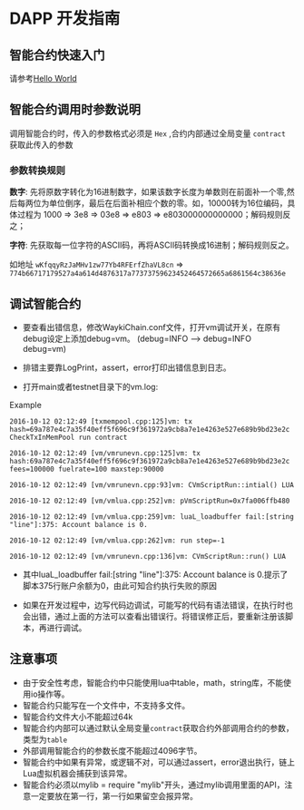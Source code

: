 # DAPP 开发指南

## 智能合约快速入门
请参考[Hello World](./helloworld.md) 

## 智能合约调用时参数说明
调用智能合约时，传入的参数格式必须是 `Hex` ,合约内部通过全局变量 `contract` 获取此传入的参数

### 参数转换规则

**数字**: 先将原数字转化为16进制数字，如果该数字长度为单数则在前面补一个零,然后每两位为单位倒序，最后在后面补相应个数的零。如，10000转为16位编码，具体过程为 1000 => 3e8 => 03e8 => e803 => e803000000000000；解码规则反之；

**字符**: 先获取每一位字符的ASCII码，再将ASCII码转换成16进制；解码规则反之。

如地址 `wKfqqyRzJaMHv1zw77Yb4RFErfZhaVL8cn` => `774b66717179527a4a614d4876317a77373759623452464572665a6861564c38636e`

## 调试智能合约
* 要查看出错信息，修改WaykiChain.conf文件，打开vm调试开关，在原有debug设定上添加debug=vm。  (debug=INFO  --> debug=INFO debug=vm)
* 排错主要靠LogPrint，assert，error打印出错信息到日志。

* 打开main或者testnet目录下的vm.log:

Example
```
2016-10-12 02:12:49 [txmempool.cpp:125]vm: tx hash=69a787e4c7a35f40eff5f696c9f361972a9cb8a7e1e4263e527e689b9bd23e2c CheckTxInMemPool run contract

2016-10-12 02:12:49 [vm/vmrunevn.cpp:125]vm: tx hash:69a787e4c7a35f40eff5f696c9f361972a9cb8a7e1e4263e527e689b9bd23e2c fees=100000 fuelrate=100 maxstep:90000

2016-10-12 02:12:49 [vm/vmrunevn.cpp:93]vm: CVmScriptRun::intial() LUA

2016-10-12 02:12:49 [vm/vmlua.cpp:252]vm: pVmScriptRun=0x7fa006ffb480

2016-10-12 02:12:49 [vm/vmlua.cpp:259]vm: luaL_loadbuffer fail:[string "line"]:375: Account balance is 0.

2016-10-12 02:12:49 [vm/vmlua.cpp:262]vm: run step=-1

2016-10-12 02:12:49 [vm/vmrunevn.cpp:136]vm: CVmScriptRun::run() LUA
```
* 其中luaL_loadbuffer fail:[string "line"]:375: Account balance is 0.提示了脚本375行账户余额为0，由此可知合约执行失败的原因

* 如果在开发过程中，边写代码边调试，可能写的代码有语法错误，在执行时也会出错，通过上面的方法可以查看出错误行。将错误修正后，要重新注册该脚本，再进行调试。

## 注意事项
 *  由于安全性考虑，智能合约中只能使用lua中table，math，string库，不能使用io操作等。
 *  智能合约只能写在一个文件中，不支持多文件。
 *  智能合约文件大小不能超过64k
 *  智能合约内部可以通过默认全局变量`contract`获取合约外部调用合约的参数，类型为`table`
 *  外部调用智能合约的参数长度不能超过4096字节。
 *  智能合约中如果有异常，或逻辑不对，可以通过assert，error退出执行，链上Lua虚拟机器会捕获到该异常。
 *  智能合约必须以mylib = require "mylib"开头，通过mylib调用里面的API，注意一定要放在第一行，第一行如果留空会报异常。
